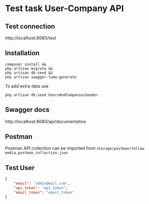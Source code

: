 # Test task User-Company API

## Test connection
http://localhost:8080/test

## Installation

```
composer install &&
php artisan migrate &&
php artisan db:seed &&
php artisan swagger-lume:generate
```

To add extra data use
```
php artisan db:seed UsersAndCompaniesSeeder
```
## Swagger docs

http://localhost:8080/api/documentation

## Postman

Postman API collection can be imported from `storage/postman/Yellow media.postman_collection.json`

## Test User

```json
{
    "email": "admin@mail.com",
    "api_token": "api_token",
    "email_token": "email_token"
}
```
